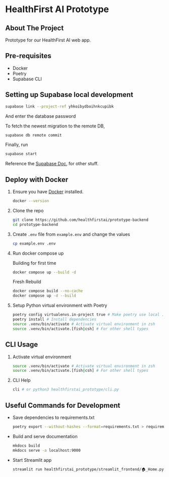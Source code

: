 # HealthFirst AI Prototype

## About The Project

Prototype for our HealthFirst AI web app.

## Pre-requisites

- Docker
- Poetry
- Supabase CLI

## Setting up Supabase local development

```bash
supabase link --project-ref yhkoibydboihnkcupibk
```

And enter the database password

To fetch the newest migration to the remote DB,

```bash
supabase db remote commit
```

Finally, run

```bash
supabase start
```

Reference the [Supabase Doc](https://supabase.com/docs/reference/cli/supabase-db), for other stuff.

## Deploy with Docker

1. Ensure you have [Docker](https://www.docker.com/) installed.

   ```sh
   docker --version
   ```

2. Clone the repo

   ```sh
   git clone https://github.com/healthfirstai/prototype-backend
   cd prototype-backend
   ```

3. Create `.env` file from `example.env` and change the values

   ```sh
   cp example.env .env
   ```

4. Run docker compose up

   Building for first time

   ```sh
   docker compose up --build -d
   ```

   Fresh Rebuild

   ```sh
   docker compose build --no-cache
   docker compose up -d --build
   ```

5. Setup Python virtual environment with Poetry

   ```sh
   poetry config virtualenvs.in-project true # Make poetry use local .venv folder
   poetry install # Install dependencies
   source .venv/bin/activate # Activate virtual environment in zsh
   source .venv/bin/activate.[fish|csh] # For other shell types
   ```

## CLI Usage

1. Activate virtual environment

   ```sh
   source .venv/bin/activate # Activate virtual environment in zsh
   source .venv/bin/activate.[fish|csh] # For other shell types
   ```

2. CLI Help

   ```sh
   cli # or python3 healthfirstai_prototype/cli.py
   ```

## Useful Commands for Development

- Save dependencies to requirements.txt

  ```sh
  poetry export --without-hashes --format=requirements.txt > requirements.txt
  ```

- Build and serve documentation

  ```sh
  mkdocs build
  mkdocs serve -a localhost:9000
  ```

- Start Streamlit app

  ```sh
  streamlit run healthfirstai_prototype/streamlit_frontend/🏠_Home.py
  ```

